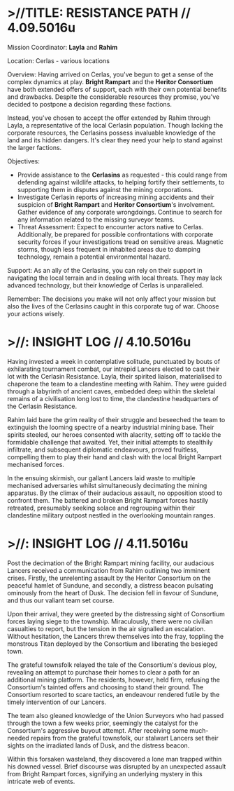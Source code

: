 # >//TITLE: RESISTANCE PATH // 4.09.5016u
Mission Coordinator: **Layla** and **Rahim**

Location: Cerlas - various locations

Overview:
Having arrived on Cerlas, you've begun to get a sense of the complex dynamics at play. **Bright Rampart** and the **Heritor Consortium** have both extended offers of support, each with their own potential benefits and drawbacks. Despite the considerable resources they promise, you've decided to postpone a decision regarding these factions.

Instead, you've chosen to accept the offer extended by Rahim through Layla, a representative of the local Cerlasin population. Though lacking the corporate resources, the Cerlasins possess invaluable knowledge of the land and its hidden dangers. It's clear they need your help to stand against the larger factions.

Objectives:
- Provide assistance to the **Cerlasins** as requested - this could range from defending against wildlife attacks, to helping fortify their settlements, to supporting them in disputes against the mining corporations.
- Investigate Cerlasin reports of increasing mining accidents and their suspicion of **Bright Rampart** and **Heritor Consortium**'s involvement. Gather evidence of any corporate wrongdoings. Continue to search for any information related to the missing surveyor teams.
- Threat Assessment:
Expect to encounter actors native to Cerlas. Additionally, be prepared for possible confrontations with corporate security forces if your investigations tread on sensitive areas. Magnetic storms, though less frequent in inhabited areas due to damping technology, remain a potential environmental hazard.

Support:
As an ally of the Cerlasins, you can rely on their support in navigating the local terrain and in dealing with local threats. They may lack advanced technology, but their knowledge of Cerlas is unparalleled.

Remember: The decisions you make will not only affect your mission but also the lives of the Cerlasins caught in this corporate tug of war. Choose your actions wisely.
# >//: INSIGHT LOG // 4.10.5016u
Having invested a week in contemplative solitude, punctuated by bouts of exhilarating tournament combat, our intrepid Lancers elected to cast their lot with the Cerlasin Resistance. Layla, their spirited liaison, materialised to chaperone the team to a clandestine meeting with Rahim. They were guided through a labyrinth of ancient caves, embedded deep within the skeletal remains of a civilisation long lost to time, the clandestine headquarters of the Cerlasin Resistance.

Rahim laid bare the grim reality of their struggle and beseeched the team to extinguish the looming spectre of a nearby industrial mining base. Their spirits steeled, our heroes consented with alacrity, setting off to tackle the formidable challenge that awaited. Yet, their initial attempts to stealthily infiltrate, and subsequent diplomatic endeavours, proved fruitless, compelling them to play their hand and clash with the local Bright Rampart mechanised forces.

In the ensuing skirmish, our gallant Lancers laid waste to multiple mechanised adversaries whilst simultaneously decimating the mining apparatus. By the climax of their audacious assault, no opposition stood to confront them. The battered and broken Bright Rampart forces hastily retreated, presumably seeking solace and regrouping within their clandestine military outpost nestled in the overlooking mountain ranges.

# >//: INSIGHT LOG // 4.11.5016u
Post the decimation of the Bright Rampart mining facility, our audacious Lancers received a communication from Rahim outlining two imminent crises. Firstly, the unrelenting assault by the Heritor Consortium on the peaceful hamlet of Sundune, and secondly, a distress beacon pulsating ominously from the heart of Dusk. The decision fell in favour of Sundune, and thus our valiant team set course.

Upon their arrival, they were greeted by the distressing sight of Consortium forces laying siege to the township. Miraculously, there were no civilian casualties to report, but the tension in the air signalled an escalation. Without hesitation, the Lancers threw themselves into the fray, toppling the monstrous Titan deployed by the Consortium and liberating the besieged town.

The grateful townsfolk relayed the tale of the Consortium's devious ploy, revealing an attempt to purchase their homes to clear a path for an additional mining platform. The residents, however, held firm, refusing the Consortium's tainted offers and choosing to stand their ground. The Consortium resorted to scare tactics, an endeavour rendered futile by the timely intervention of our Lancers.

The team also gleaned knowledge of the Union Surveyors who had passed through the town a few weeks prior, seemingly the catalyst for the Consortium's aggressive buyout attempt. After receiving some much-needed repairs from the grateful townsfolk, our stalwart Lancers set their sights on the irradiated lands of Dusk, and the distress beacon.

Within this forsaken wasteland, they discovered a lone man trapped within his downed vessel. Brief discourse was disrupted by an unexpected assault from Bright Rampart forces, signifying an underlying mystery in this intricate web of events.
